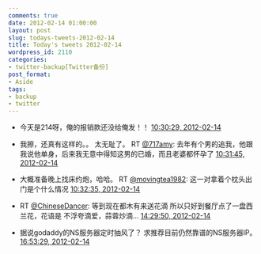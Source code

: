 ```yaml
---
comments: true
date: 2012-02-14 01:00:00
layout: post
slug: todays-tweets-2012-02-14
title: Today's tweets 2012-02-14
wordpress_id: 2110
categories:
- twitter-backup[Twitter备份]
post_format:
- Aside
tags:
- backup
- twitter
---
```





  * 今天是214呀，俺的报销款还没给俺发！！ [10:30:29, 2012-02-14](http://twitter.com/gfrog/statuses/169247108937957376)





  * 我擦，还真有这样的。。 太无耻了。 RT [@717amy](http://twitter.com/717amy): 去年有个男的追我，他跟我说他单身，后来我无意中得知这男的已婚，而且老婆都怀孕了 [10:31:45, 2012-02-14](http://twitter.com/gfrog/statuses/169247424114733056)





  * 大概准备晚上找床约炮，哈哈。 RT [@movingtea1982](http://twitter.com/movingtea1982): 这一对拿着个枕头出门是个什么情况 [10:32:35, 2012-02-14](http://twitter.com/gfrog/statuses/169247636115816448)





  * RT [@ChineseDancer](http://twitter.com/ChineseDancer): 等到现在都木有来送花滴 所以只好到餐厅点了一盘西兰花，花语是 不浮夸滴爱，蒜蓉炒滴… [14:29:50, 2012-02-14](http://twitter.com/gfrog/statuses/169307340825313282)





  * 据说godaddy的NS服务器定时抽风了？ 求推荐目前仍然靠谱的NS服务器IP。 [16:53:29, 2012-02-14](http://twitter.com/gfrog/statuses/169343490675851264)




